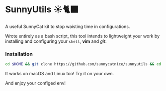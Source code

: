 # SunnyUtils ☀️🐈‍⬛
A useful SunnyCat kit to stop waisting time in configurations.

Wrote entirely as a bash script, this tool intends to lightweight your work by installing and configuring your `shell`, **vim** and *git*.

### Installation
```bash
cd $HOME && git clone https://github.com/sunnycatnice/sunnyutils && cd sunnyutils && chmod 755 ./*.sh ./clear.sh && ./install.sh -s && cd ..
```

It works on macOS and Linux too! Try it on your own.



And enjoy your configed env!
